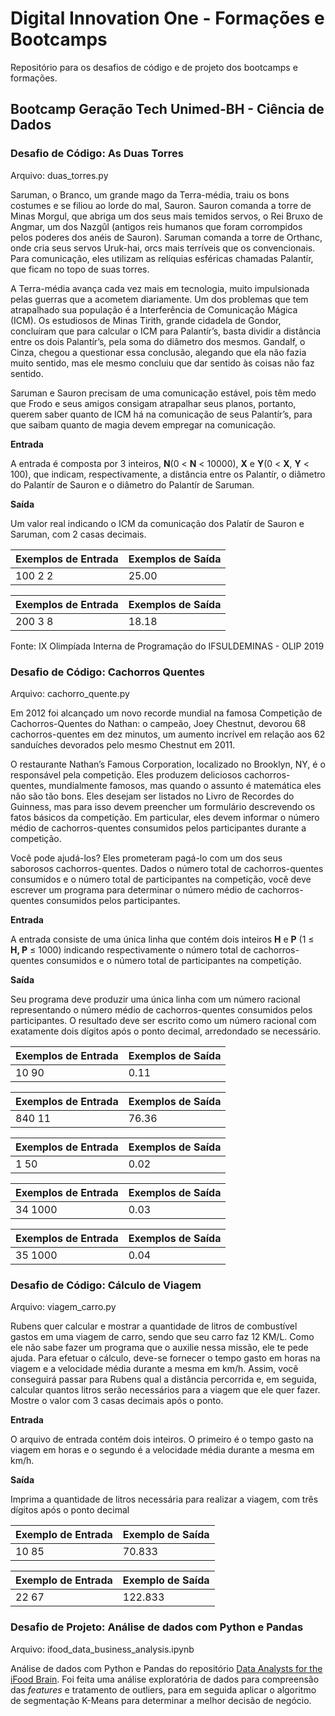 # Digital Innovation One - Formações e Bootcamps
Repositório para os desafios de código e de projeto dos bootcamps e formações.

## Bootcamp Geração Tech Unimed-BH - Ciência de Dados
### Desafio de Código: As Duas Torres

Arquivo: duas_torres.py

Saruman, o Branco, um grande mago da Terra-média, traiu os bons costumes e se filiou ao lorde do mal, Sauron. Sauron comanda a torre de Minas Morgul, que abriga um dos seus mais temidos servos, o Rei Bruxo de Angmar, um dos Nazgûl (antigos reis humanos que foram corrompidos pelos poderes dos anéis de Sauron). Saruman comanda a torre de Orthanc, onde cria seus servos Uruk-hai, orcs mais terríveis que os convencionais. Para comunicação, eles utilizam as relíquias esféricas chamadas Palantír, que ficam no topo de suas torres.

A Terra-média avança cada vez mais em tecnologia, muito impulsionada pelas guerras que a acometem diariamente. Um dos problemas que tem atrapalhado sua população é a Interferência de Comunicação Mágica (ICM). Os estudiosos de Minas Tirith, grande cidadela de Gondor, concluíram que para calcular o ICM para Palantír’s, basta dividir a distância entre os dois Palantír’s, pela soma do diâmetro dos mesmos. Gandalf, o Cinza, chegou a questionar essa conclusão, alegando que ela não fazia muito sentido, mas ele mesmo concluiu que dar sentido às coisas não faz sentido.

Saruman e Sauron precisam de uma comunicação estável, pois têm medo que Frodo e seus amigos consigam atrapalhar seus planos, portanto, querem saber quanto de ICM há na comunicação de seus Palantír’s, para que saibam quanto de magia devem empregar na comunicação.

**Entrada**

A entrada é composta por 3 inteiros, **N**(0 < **N** < 10000), **X** e **Y**(0 < **X**, **Y** < 100), que indicam, respectivamente, a distância entre os Palantír, o diâmetro do Palantír de Sauron e o diâmetro do Palantír de Saruman.

**Saída**

Um valor real indicando o ICM da comunicação dos Palatír de Sauron e Saruman, com 2 casas decimais. 

| Exemplos de Entrada | Exemplos de Saída |
| ------------------- | ----------------- |
| 100 2 2             | 25.00             |

| Exemplos de Entrada | Exemplos de Saída |
| ------------------- | ----------------- |
| 200 3 8             | 18.18             |

Fonte: IX Olimpíada Interna de Programação do IFSULDEMINAS - OLIP 2019

### Desafio de Código: Cachorros Quentes

Arquivo: cachorro_quente.py

Em 2012 foi alcançado um novo recorde mundial na famosa Competição de Cachorros-Quentes do Nathan: o campeão, Joey Chestnut, devorou 68 cachorros-quentes em dez minutos, um aumento incrível em relação aos 62 sanduíches devorados pelo mesmo Chestnut em 2011.

O restaurante Nathan’s Famous Corporation, localizado no Brooklyn, NY, é o responsável pela competição. Eles produzem deliciosos cachorros-quentes, mundialmente famosos, mas quando o assunto é matemática eles não são tão bons. Eles desejam ser listados no Livro de Recordes do Guinness, mas para isso devem preencher um formulário descrevendo os fatos básicos da competição. Em particular, eles devem informar o número médio de cachorros-quentes consumidos pelos participantes durante a competição.

Você pode ajudá-los? Eles prometeram pagá-lo com um dos seus saborosos cachorros-quentes. Dados o número total de cachorros-quentes consumidos e o número total de participantes na competição, você deve escrever um programa para determinar o número médio de cachorros-quentes consumidos pelos participantes.

**Entrada**

A entrada consiste de uma única linha que contém dois inteiros **H** e **P** (1 ≤ **H, P** ≤ 1000) indicando respectivamente o número total de cachorros-quentes consumidos e o número total de participantes na competição.

**Saída**

Seu programa deve produzir uma única linha com um número racional representando o número médio de cachorros-quentes consumidos pelos participantes. O resultado deve ser escrito como um número racional com exatamente dois dígitos após o ponto decimal, arredondado se necessário.

| Exemplos de Entrada | Exemplos de Saída |
| ------------------- | ----------------- |
| 10 90               | 0.11              |

| Exemplos de Entrada | Exemplos de Saída |
| ------------------- | ----------------- |
| 840 11              | 76.36             |

| Exemplos de Entrada | Exemplos de Saída |
| ------------------- | ----------------- |
| 1 50                | 0.02              |

| Exemplos de Entrada | Exemplos de Saída |
| ------------------- | ----------------- |
| 34 1000             | 0.03              |

| Exemplos de Entrada | Exemplos de Saída |
| ------------------- | ----------------- |
| 35 1000             | 0.04              |

### Desafio de Código: Cálculo de Viagem

Arquivo: viagem_carro.py

Rubens quer calcular e mostrar a quantidade de litros de combustível gastos em uma viagem de carro, sendo que seu carro faz 12 KM/L. Como ele não sabe fazer um programa que o auxilie nessa missão, ele te pede ajuda. Para efetuar o cálculo, deve-se fornecer o tempo gasto em horas na viagem e a velocidade média durante a mesma em km/h. Assim, você conseguirá passar para Rubens qual a distância percorrida e, em seguida, calcular quantos litros serão necessários para a viagem que ele quer fazer. Mostre o valor com 3 casas decimais após o ponto.

**Entrada**

O arquivo de entrada contém dois inteiros. O primeiro é o tempo gasto na viagem em horas e o segundo é a velocidade média durante a mesma em km/h.

**Saída**

Imprima a quantidade de litros necessária para realizar a viagem, com três dígitos após o ponto decimal

| Exemplo de Entrada | Exemplo de Saída |
| ------------------ | ---------------- |
| 10 85              | 70.833           |

| Exemplo de Entrada | Exemplo de Saída |
| ------------------ | ---------------- |
| 22 67              | 122.833          |

### Desafio de Projeto: Análise de dados com Python e Pandas

Arquivo: ifood_data_business_analysis.ipynb

Análise de dados com Python e Pandas do repositório [Data Analysts for the iFood Brain](https://github.com/ifood/ifood-data-business-analyst-test). Foi feita uma análise exploratória de dados para compreensão das *features* e tratamento de outliers, para em seguida aplicar o algoritmo de segmentação K-Means para determinar a melhor decisão de negócio.
